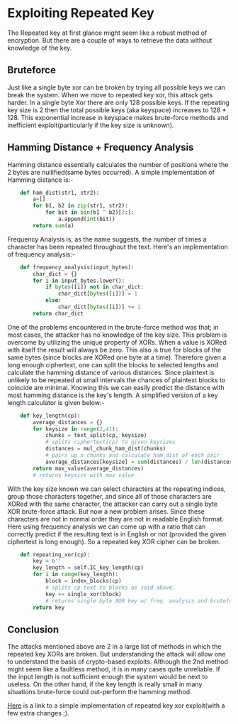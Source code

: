 # Exploiting Repeated Key
The Repeated key at first glance might seem like a robust method of encryption. But there are a couple of ways to retrieve the data without knowledge of the key.

## Bruteforce
Just like a single byte xor can be broken by trying all possible keys we can break the system. When we move to repeated key xor, this attack gets harder. In a single byte Xor there are only 128 possible keys. If the repeating key size is 2 then the total possible keys (aka keyspace) increases to 128 * 128. This exponential increase in keyspace makes brute-force methods and inefficient exploit(particularly if the key size is unknown).

## Hamming Distance + Frequency Analysis
Hamming distance essentially calculates the number of positions where the 2 bytes are nullified(same bytes occurred). A simple implementation of Hamming distance is:-
```py
	def ham_dist(str1, str2):
		a=[]
		for b1, b2 in zip(str1, str2):
			for bit in bin(b1 ^ b2)[2:]:
				a.append(int(bit))
		return sum(a)
```
Frequency Analysis is, as the name suggests, the number of times a character has been repeated throughout the text. Here's an implementation of frequency analysis:-
```py
	def frequency_analysis(input_bytes):
		char_dict = {}
		for i in input_bytes.lower():
			if bytes([i]) not in char_dict:
				char_dict[bytes([i])] = 1
			else:
				char_dict[bytes([i])] += 1
		return char_dict
```
One of the problems encountered in the brute-force method was that; in most cases, the attacker has no knowledge of the key size. This problem is overcome by utilizing the unique property of XORs. When a value is XORed with itself the result will always be zero. This also is true for blocks of the same bytes (since blocks are XORed one byte at a time). Therefore given a long enough ciphertext, one can split the blocks to selected lengths and calculate the hamming distance of various distances. Since plaintext is unlikely to be repeated at small intervals the chances of plaintext blocks to coincide are minimal. Knowing this we can easily predict the distance with most hamming distance is the key's length. A simplified version of a key length calculator is given below:-
```py
	def key_length(cp):
		average_distances = {}
		for keysize in range(2,41):
			chunks = text_split(cp, keysize)
			# splits ciphertext(cp) to given keysizes
			distances = mul_chunk_ham_dist(chunks)
			# pairs up n chunks and calculate ham_dist of each pair
			average_distances[keysize] = sum(distances) / len(distances)
		return max_value(average_distances)
		# returns keysize with max value
```
With the key size known we can select characters at the repeating indices, group those characters together, and since all of those characters are XORed with the same character, the attacker can carry out a single byte XOR brute-force attack. But now a new problem arises. Since these characters are not in normal order they are not in readable English format. Here using frequency analysis we can come up with a ratio that can correctly predict if the resulting text is in English or not (provided the given ciphertext is long enough). So a repeated key XOR cipher can be broken.
```py
	def repeating_xor(cp):
		key = b''
		key_length = self.IC_key_length(cp)
		for i in range(key_length):
			block = index_blocks(cp)
			# splits cp text to blocks as said above. 
			key += single_xor(block)
			# returns single byte XOR key w/ freq. analysis and bruteforce methods
		return key
```

## Conclusion
The attacks mentioned above are 2 in a large list of methods in which the repeated key XORs are broken. But understanding the attack will allow one to understand the basis of crypto-based exploits. Although the 2nd method might seem like a faultless method, it is in many cases quite unreliable. If the input length is not sufficient enough the system would be next to useless. On the other hand, if the key length is really small in many situations brute-force could out-perform the hamming method.

[Here](https://github.com/AlekhAvinash/Writeups/blob/master/Xor/Xor.py) is a link to a simple implementation of repeated key xor exploit(with a few extra changes ;).










